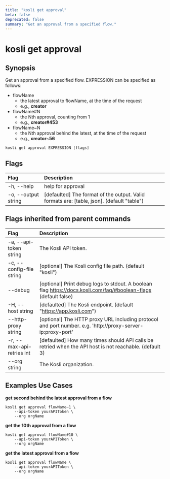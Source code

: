 ```yaml
---
title: "kosli get approval"
beta: false
deprecated: false
summary: "Get an approval from a specified flow."
---
```


# kosli get approval

## Synopsis

Get an approval from a specified flow.
EXPRESSION can be specified as follows:
- flowName
    - the latest approval to flowName, at the time of the request
    - e.g., **creator**
- flowName#N
    - the Nth approval, counting from 1
    - e.g., **creator#453**
- flowName~N
    - the Nth approval behind the latest, at the time of the request
    - e.g., **creator~56**


```shell
kosli get approval EXPRESSION [flags]
```

## Flags
| Flag | Description |
| :--- | :--- |
|    -h, --help  |  help for approval  |
|    -o, --output string  |  [defaulted] The format of the output. Valid formats are: [table, json]. (default "table")  |


## Flags inherited from parent commands
| Flag | Description |
| :--- | :--- |
|    -a, --api-token string  |  The Kosli API token.  |
|    -c, --config-file string  |  [optional] The Kosli config file path. (default "kosli")  |
|        --debug  |  [optional] Print debug logs to stdout. A boolean flag https://docs.kosli.com/faq/#boolean-flags (default false)  |
|    -H, --host string  |  [defaulted] The Kosli endpoint. (default "https://app.kosli.com")  |
|        --http-proxy string  |  [optional] The HTTP proxy URL including protocol and port number. e.g. 'http://proxy-server-ip:proxy-port'  |
|    -r, --max-api-retries int  |  [defaulted] How many times should API calls be retried when the API host is not reachable. (default 3)  |
|        --org string  |  The Kosli organization.  |


## Examples Use Cases

**get second behind the latest approval from a flow**

```shell
kosli get approval flowName~1 \
	--api-token yourAPIToken \
	--org orgName

```

**get the 10th approval from a flow**

```shell
kosli get approval flowName#10 \
	--api-token yourAPIToken \
	--org orgName

```

**get the latest approval from a flow**

```shell
kosli get approval flowName \
	--api-token yourAPIToken \
	--org orgName
```

